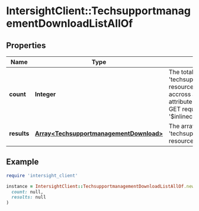 # IntersightClient::TechsupportmanagementDownloadListAllOf

## Properties

| Name | Type | Description | Notes |
| ---- | ---- | ----------- | ----- |
| **count** | **Integer** | The total number of &#39;techsupportmanagement.Download&#39; resources matching the request, accross all pages. The &#39;Count&#39; attribute is included when the HTTP GET request includes the &#39;$inlinecount&#39; parameter. | [optional] |
| **results** | [**Array&lt;TechsupportmanagementDownload&gt;**](TechsupportmanagementDownload.md) | The array of &#39;techsupportmanagement.Download&#39; resources matching the request. | [optional] |

## Example

```ruby
require 'intersight_client'

instance = IntersightClient::TechsupportmanagementDownloadListAllOf.new(
  count: null,
  results: null
)
```

